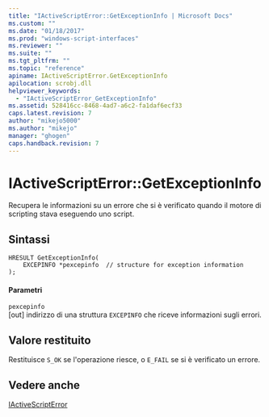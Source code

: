 ```yaml
---
title: "IActiveScriptError::GetExceptionInfo | Microsoft Docs"
ms.custom: ""
ms.date: "01/18/2017"
ms.prod: "windows-script-interfaces"
ms.reviewer: ""
ms.suite: ""
ms.tgt_pltfrm: ""
ms.topic: "reference"
apiname: IActiveScriptError.GetExceptionInfo
apilocation: scrobj.dll
helpviewer_keywords: 
  - "IActiveScriptError_GetExceptionInfo"
ms.assetid: 528416cc-8468-4ad7-a6c2-fa1daf6ecf33
caps.latest.revision: 7
author: "mikejo5000"
ms.author: "mikejo"
manager: "ghogen"
caps.handback.revision: 7
---
```

# IActiveScriptError::GetExceptionInfo
Recupera le informazioni su un errore che si è verificato quando il motore di scripting stava eseguendo uno script.  
  
## Sintassi  
  
```  
HRESULT GetExceptionInfo(  
    EXCEPINFO *pexcepinfo  // structure for exception information  
);  
```  
  
#### Parametri  
 `pexcepinfo`  
 \[out\] indirizzo di una struttura `EXCEPINFO` che riceve informazioni sugli errori.  
  
## Valore restituito  
 Restituisce `S_OK` se l'operazione riesce, o `E_FAIL` se si è verificato un errore.  
  
## Vedere anche  
 [IActiveScriptError](../../winscript/reference/iactivescripterror.md)